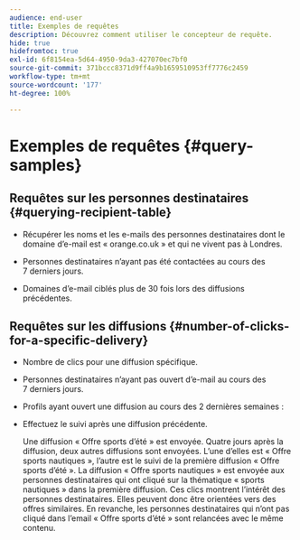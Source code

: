```yaml
---
audience: end-user
title: Exemples de requêtes
description: Découvrez comment utiliser le concepteur de requête.
hide: true
hidefromtoc: true
exl-id: 6f8154ea-5d64-4950-9da3-427070ec7bf0
source-git-commit: 371bccc8371d9ff4a9b1659510953ff7776c2459
workflow-type: tm+mt
source-wordcount: '177'
ht-degree: 100%

---
```


# Exemples de requêtes {#query-samples}

## Requêtes sur les personnes destinataires {#querying-recipient-table}

* Récupérer les noms et les e-mails des personnes destinataires dont le domaine d’e-mail est « orange.co.uk » et qui ne vivent pas à Londres.

* Personnes destinataires n’ayant pas été contactées au cours des 7 derniers jours.

* Domaines d’e-mail ciblés plus de 30 fois lors des diffusions précédentes.

## Requêtes sur les diffusions {#number-of-clicks-for-a-specific-delivery}

* Nombre de clics pour une diffusion spécifique.

* Personnes destinataires n’ayant pas ouvert d’e-mail au cours des 7 derniers jours.

* Profils ayant ouvert une diffusion au cours des 2 dernières semaines :

* Effectuez le suivi après une diffusion précédente.

  Une diffusion « Offre sports d’été » est envoyée. Quatre jours après la diffusion, deux autres diffusions sont envoyées. L’une d’elles est « Offre sports nautiques », l’autre est le suivi de la première diffusion « Offre sports d’été ». La diffusion « Offre sports nautiques » est envoyée aux personnes destinataires qui ont cliqué sur la thématique « sports nautiques » dans la première diffusion. Ces clics montrent l’intérêt des personnes destinataires. Elles peuvent donc être orientées vers des offres similaires. En revanche, les personnes destinataires qui n’ont pas cliqué dans l’email « Offre sports d’été » sont relancées avec le même contenu.
